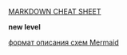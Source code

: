 [MARKDOWN CHEAT SHEET](https://www.markdownguide.org/cheat-sheet/ "Markdown cheat sheet")

**new level**

[формат описания схем Mermaid](https://github.blog/2022-02-14-include-diagrams-markdown-files-mermaid/)

